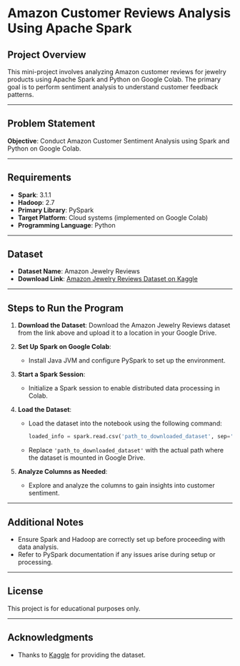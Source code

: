 # Amazon Customer Reviews Analysis Using Apache Spark

## Project Overview

This mini-project involves analyzing Amazon customer reviews for jewelry products using Apache Spark and Python on Google Colab. The primary goal is to perform sentiment analysis to understand customer feedback patterns.

---

## Problem Statement

**Objective**: Conduct Amazon Customer Sentiment Analysis using Spark and Python on Google Colab.

---

## Requirements

- **Spark**: 3.1.1
- **Hadoop**: 2.7
- **Primary Library**: PySpark
- **Target Platform**: Cloud systems (implemented on Google Colab)
- **Programming Language**: Python

---

## Dataset

- **Dataset Name**: Amazon Jewelry Reviews
- **Download Link**: [Amazon Jewelry Reviews Dataset on Kaggle](https://www.kaggle.com/datasets/loorsawalhi/amazon-jewelry-reviews)

---

## Steps to Run the Program

1. **Download the Dataset**: Download the Amazon Jewelry Reviews dataset from the link above and upload it to a location in your Google Drive.

2. **Set Up Spark on Google Colab**:
   - Install Java JVM and configure PySpark to set up the environment.

3. **Start a Spark Session**:
   - Initialize a Spark session to enable distributed data processing in Colab.

4. **Load the Dataset**:
   - Load the dataset into the notebook using the following command:
     ```python
     loaded_info = spark.read.csv('path_to_downloaded_dataset', sep='\t', inferSchema=True, header=True)
     ```
   - Replace `'path_to_downloaded_dataset'` with the actual path where the dataset is mounted in Google Drive.

5. **Analyze Columns as Needed**:
   - Explore and analyze the columns to gain insights into customer sentiment.

---

## Additional Notes

- Ensure Spark and Hadoop are correctly set up before proceeding with data analysis.
- Refer to PySpark documentation if any issues arise during setup or processing.

---

## License

This project is for educational purposes only.

---

## Acknowledgments

- Thanks to [Kaggle](https://www.kaggle.com/) for providing the dataset.
